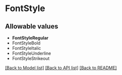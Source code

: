 # FontStyle



## Allowable values
* **FontStyleRegular**
* FontStyleBold
* FontStyleItalic
* FontStyleUnderline
* FontStyleStrikeout

[[Back to Model list]](../README.md#documentation-for-models) [[Back to API list]](../README.md#documentation-for-api-endpoints) [[Back to README]](../README.md)
